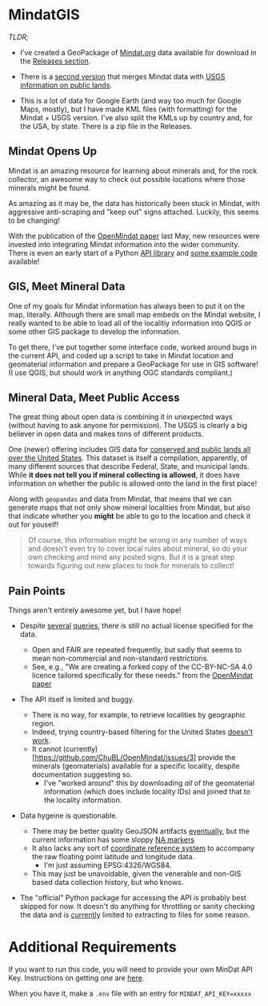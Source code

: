 # MindatGIS

*TLDR;* 
* I've created a GeoPackage of [Mindat.org](http://Mindat.org) data available for download in the [Releases section](https://github.com/fros1y/mindatGIS/releases/tag/v0.0.1).
* There is a [second version](https://github.com/fros1y/mindatGIS/releases/download/v0.0.1/localities_access.gpkg) that merges Mindat data with [USGS information on public lands](https://www.usgs.gov/programs/gap-analysis-project/science/pad-us-data-download).

* This is a lot of data for Google Earth (and way too much for Google Maps, mostly), but I have made KML files (with formatting) for the Mindat + USGS version.  I've also split the KMLs up by country and, for the USA, by state.  There is a zip file in the Releases.
   
## Mindat Opens Up
Mindat is an amazing resource for learning about minerals and, for the rock collector, an awesome way to check out possible locations where those minerals might be found.  

As amazing as it may be, the data has historically been stuck in Mindat, with aggressive anti-scraping and "keep out" signs attached.  Luckily, this seems to be changing! 

With the publication of the [OpenMindat paper](https://rmets.onlinelibrary.wiley.com/doi/10.1002/gdj3.204) last May, new resources were invested into integrating Mindat information into the wider community. There is even an early start of a Python [API library](https://github.com/ChuBL/OpenMindat) and [some example code](https://github.com/ChuBL/How-to-Use-Mindat-API?tab=readme-ov-file) available!

## GIS, Meet Mineral Data

One of my goals for Mindat information has always been to put it on the map, literally.  Although there are small map embeds on the Mindat website, I really wanted to be able to load all of the localitiy information into QGIS or some other GIS package to develop the information.  

To get there, I've put together some interface code, worked around bugs in the current API, and coded up a script to take in Mindat location and geomaterial information and prepare a GeoPackage for use in GIS software! (I use QGIS, but should work in anything OGC standards compliant.) 

## Mineral Data, Meet Public Access

The great thing about open data is combining it in unexpected ways (without having to ask anyone for permission). The USGS is clearly a big believer in open data and makes tons of different products.  

One (newer) offering includes GIS data for [conserved and public lands all over the United States](https://www.usgs.gov/programs/gap-analysis-project/science/pad-us-data-download).  This dataset is itself a compilation, apparently, of many different sources that describe Federal, State, and municipal lands.  While **it does not tell you if mineral collecting is allowed**, it does have information on whether the public is allowed onto the land in the first place!

Along with `geopandas` and data from Mindat, that means that we can generate maps that not only show mineral localities from Mindat, but also that indicate whether you **might** be able to go to the location and check it out for youself! 

>Of course, this information might be wrong in any number of ways and doesn't even try to cover local rules about mineral, so do your own checking and mind any posted signs. 
But it is a great step towards figuring out new places to look for minerals to collect!

## Pain Points

Things aren't entirely awesome yet, but I have hope!

* Despite [several](https://github.com/ChuBL/OpenMindat/issues/4) [queries](https://www.mindat.org/mesg-652986.html), there is still no actual license specified for the data. 
  * Open and FAIR are repeated frequently, but sadly that seems to mean non-commercial and non-standard restrictions. 
  * See, e.g., "We are creating a forked copy of the CC-BY-NC-SA 4.0 licence tailored specifically for these needs." from the [OpenMindat paper](https://rmets.onlinelibrary.wiley.com/doi/10.1002/gdj3.204)
  
* The API itself is limited and buggy.  
  * There is no way, for example, to retrieve localities by geographic region. 
  * Indeed, trying country-based filtering for the United States [doesn't work](https://www.mindat.org/mesg-650453.html).  
  * It cannot (currently)[https://github.com/ChuBL/OpenMindat/issues/3] provide the minerals (geomaterials) available for a specific locality, despite documentation suggesting so. 
    * I've "worked around" this by downloading *all* of the geomaterial information (which does include locality IDs) and joined that to the locality information.
* Data hygeine is questionable. 
  * There may be better quality GeoJSON artifacts [eventually](https://github.com/ChuBL/OpenMindat/issues/7), but the current information has some sloppy [NA markers](https://github.com/ChuBL/OpenMindat/issues/6)
  * It also lacks any sort of [coordinate reference system](https://datacarpentry.org/organization-geospatial/03-crs.html) to accompany the raw floating point latitude and longitude data.  
    * I'm just assuming EPSG:4326/WGS84.
  * This may just be unavoidable, given the venerable and non-GIS based data collection history, but who knows.
* The "official" Python package for accessing the API is probably best skipped for now.  It doesn't do anything for throttling or sanity checking the data and is [currently](https://github.com/ChuBL/OpenMindat/issues/5) limited to extracting to files for some reason.


# Additional Requirements

If you want to run this code, you will need to provide your own MinDat API Key. Instructions on getting one are [here](https://www.mindat.org/a/how_to_get_my_mindat_api_key).

When you have it, make a `.env` file with an entry for
`MINDAT_API_KEY=xxxxx`